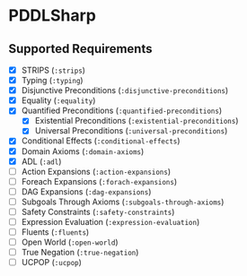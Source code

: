 # PDDLSharp

## Supported Requirements
- [x] STRIPS (`:strips`)
- [x] Typing (`:typing`)
- [x] Disjunctive Preconditions (`:disjunctive-preconditions`)
- [x] Equality (`:equality`)
- [x] Quantified Preconditions (`:quantified-preconditions`)
    - [x] Existential Preconditions (`:existential-preconditions`)
    - [x] Universal Preconditions (`:universal-preconditions`)
- [X] Conditional Effects (`:conditional-effects`)
- [X] Domain Axioms (`:domain-axioms`)
- [X] ADL (`:adl`)
- [ ] Action Expansions (`:action-expansions`)
- [ ] Foreach Expansions (`:forach-expansions`)
- [ ] DAG Expansions (`:dag-expansions`)
- [ ] Subgoals Through Axioms (`:subgoals-through-axioms`)
- [ ] Safety Constraints (`:safety-constraints`)
- [ ] Expression Evaluation (`:expression-evaluation`)
- [ ] Fluents (`:fluents`)
- [ ] Open World (`:open-world`)
- [ ] True Negation (`:true-negation`)
- [ ] UCPOP (`:ucpop`)